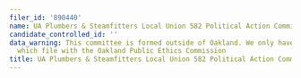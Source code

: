 ```yaml
---
filer_id: '890440'
name: UA Plumbers & Steamfitters Local Union 582 Political Action Committee
candidate_controlled_id: ''
data_warning: This committee is formed outside of Oakland. We only have data on committees
  which file with the Oakland Public Ethics Commission
title: UA Plumbers & Steamfitters Local Union 582 Political Action Committee
---
```


